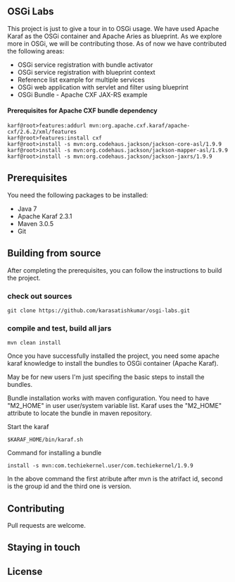 ## OSGi Labs
This project is just to give a tour in to OSGi usage. We have used Apache Karaf
as the OSGi container and Apache Aries as blueprint. As we explore more in OSGi,
we will be contributing those. As of now we have contributed the following areas:
* OSGi service registration with bundle activator
* OSGi service registration with blueprint context
* Reference list example for multiple services
* OSGi web application  with servlet and filter using blueprint
* OSGi Bundle - Apache CXF JAX-RS example

#### Prerequisites for Apache CXF bundle dependency
	karf@root>features:addurl mvn:org.apache.cxf.karaf/apache-cxf/2.6.2/xml/features
	karf@root>features:install cxf
	karf@root>install -s mvn:org.codehaus.jackson/jackson-core-asl/1.9.9
	karf@root>install -s mvn:org.codehaus.jackson/jackson-mapper-asl/1.9.9
	karf@root>install -s mvn:org.codehaus.jackson/jackson-jaxrs/1.9.9

## Prerequisites
You need the following packages to be installed:
* Java 7
* Apache Karaf 2.3.1
* Maven 3.0.5
* Git

## Building from source
After completing the prerequisites, you can follow the instructions to build the project.

### check out sources

	git clone https://github.com/karasatishkumar/osgi-labs.git

### compile and test, build all jars

	mvn clean install

Once you have successfully installed the project, you need some apache karaf knowledge to install the bundles to OSGi container (Apache Karaf).

May be for new users I'm just specifing the basic steps to install the bundles.

Bundle installation works with maven configuration. You need to have "M2_HOME" in user user/system variable list. Karaf uses the "M2_HOME" attribute to locate the bundle in maven repository.

Start the karaf

	$KARAF_HOME/bin/karaf.sh

Command for installing a bundle

	install -s mvn:com.techiekernel.user/com.techiekernel/1.9.9

In the above command the first atribute after mvn is the atrifact id, second is the group id and the third one is version.

## Contributing
Pull requests are welcome.

## Staying in touch

## License
